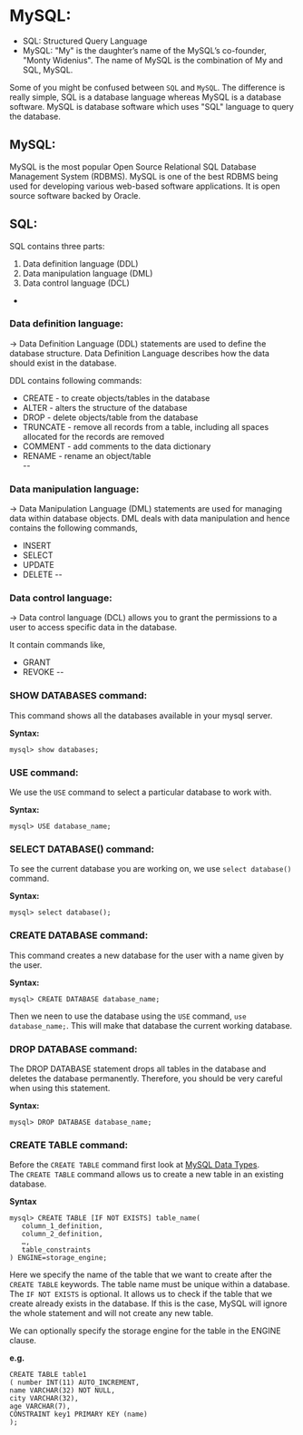 # MySQL:

- SQL: Structured Query Language
- MySQL: "My" is the daughter’s name of the MySQL’s co-founder, "Monty Widenius". The name of MySQL is the combination of My and SQL, MySQL.

Some of you might be confused between `SQL` and `MySQL`. The difference is really simple, SQL is a database language whereas MySQL is a database software. MySQL is database software which uses "SQL" language to query the database.  

## MySQL: 

MySQL is the most popular Open Source Relational SQL Database Management System (RDBMS). MySQL is one of the best RDBMS being used for developing various web-based software applications. It is open source software backed by Oracle.  

## SQL:
SQL contains three parts:  
1. Data definition language (DDL)
2. Data manipulation language (DML)
3. Data control language (DCL)  

-

### Data definition language:
-> Data Definition Language (DDL) statements are used to define the database structure. Data Definition Language  describes how the data should exist in the database.  

DDL contains following commands:
- CREATE - to create objects/tables in the database
- ALTER - alters the structure of the database
- DROP - delete objects/table from the database
- TRUNCATE - remove all records from a table, including all spaces allocated for the records are removed
- COMMENT - add comments to the data dictionary
- RENAME - rename an object/table  
--
### Data manipulation language:
-> Data Manipulation Language (DML) statements are used for managing data within database objects. DML deals with data manipulation and hence contains the following commands,  

- INSERT
- SELECT
- UPDATE
- DELETE
--
### Data control language:
-> Data control language (DCL) allows you to grant the permissions to a user to access specific data in the database.  

It contain commands like,  
- GRANT
- REVOKE
--
### SHOW DATABASES command:
This command shows all the databases available in your mysql server.  

**Syntax:**
```mysql
mysql> show databases;
```

### USE command:
We use the `USE` command to select a particular database to work with.  

**Syntax:**
```mysql
mysql> USE database_name;
```

### SELECT DATABASE() command:
To see the current database you are working on, we use `select database()` command.

**Syntax:**  
```mysql
mysql> select database();
```
### CREATE DATABASE command:
This command creates a new database for the user with a name given by the user.

**Syntax:**  
```mysql
mysql> CREATE DATABASE database_name;
```
Then we neen to use the database using the `USE` command, `use database_name;`. This will make that database the current working database.  

### DROP DATABASE command:
The DROP DATABASE statement drops all tables in the database and deletes the database permanently. Therefore, you should be very careful when using this statement.  

**Syntax:**
```mysql
mysql> DROP DATABASE database_name;
```

### CREATE TABLE command:
Before the `CREATE TABLE` command first look at [MySQL Data Types](https://github.com/amitkumarsaw/mysql/tree/master/mysql_datatypes).  
The `CREATE TABLE` command allows us to create a new table in an existing database.  

**Syntax**  
```mysql
mysql> CREATE TABLE [IF NOT EXISTS] table_name(
   column_1_definition,
   column_2_definition,
   …,
   table_constraints
) ENGINE=storage_engine;
```
Here we specify the name of the table that we want to create after the `CREATE TABLE` keywords. The table name must be unique within a database. The `IF NOT EXISTS` is optional. It allows us to check if the table that we create already exists in the database. If this is the case, MySQL will ignore the whole statement and will not create any new table.  

We can optionally specify the storage engine for the table in the ENGINE clause.  

**e.g.**  
```mysql
CREATE TABLE table1
( number INT(11) AUTO_INCREMENT,
name VARCHAR(32) NOT NULL,
city VARCHAR(32),
age VARCHAR(7),
CONSTRAINT key1 PRIMARY KEY (name)
);
```
























